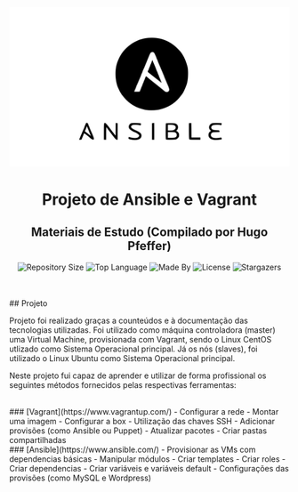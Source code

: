 <p align="center">
    <img alt="Logo Codenation" src="logo.svg">
</p>

<h1 align="center">
    Projeto de Ansible e Vagrant
</h1>

<h2 align="center">
    Materiais de Estudo (Compilado por Hugo Pfeffer)
</h2>

<p align="center">
    <img alt="Repository Size" src="https://img.shields.io/github/repo-size/HugoPfeffer/vagrant-ansible">
    <img alt="Top Language" src="https://img.shields.io/github/languages/top/HugoPfeffer/vagrant-ansible">
    <img alt="Made By" src="https://img.shields.io/badge/Made%20By-Hugo%20Pfeffer-red">
    <img alt="License" src="https://img.shields.io/github/license/HugoPfeffer/vagrant-ansible">
    <img alt="Stargazers" src="https://img.shields.io/github/stars/HugoPfeffer/vagrant-ansible?style=social">
</p>

</br>
</br>
## Projeto

Projeto foi realizado graças a counteúdos e à documentação das tecnologias utilizadas.
Foi utilizado  como máquina controladora (master) uma Virtual Machine, provisionada com Vagrant, sendo o Linux CentOS utlizado como Sistema Operacional principal. Já os nós (slaves), foi utilizado o Linux Ubuntu como Sistema Operacional principal. 

Neste projeto fui capaz de aprender e utilizar de forma profissional os seguintes métodos fornecidos pelas respectivas ferramentas:


</br>
### [Vagrant](https://www.vagrantup.com/)
- Configurar a rede
- Montar uma imagem
- Configurar a box
- Utilização das chaves SSH
- Adicionar provisões (como Ansible ou Puppet)
- Atualizar pacotes
- Criar pastas compartilhadas

</br>
### [Ansible](https://www.ansible.com/)
- Provisionar as VMs com dependencias básicas
- Manipular módulos
- Criar templates
- Criar roles
- Criar dependencias
- Criar variáveis e variáveis default
- Configurações das provisões (como MySQL e Wordpress)

